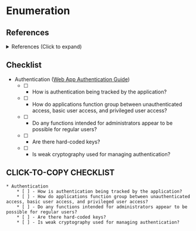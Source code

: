 <!---------------------------------------------------------------------------------
Copyright: (c) BLS OPS LLC.
This program is free software: you can redistribute it and/or modify
it under the terms of the GNU General Public License as published by
the Free Software Foundation, version 3.
This program is distributed in the hope that it will be useful,
but WITHOUT ANY WARRANTY; without even the implied warranty of
MERCHANTABILITY or FITNESS FOR A PARTICULAR PURPOSE. See the
GNU General Public License for more details.
You should have received a copy of the GNU General Public License
along with this program. If not, see <https://www.gnu.org/licenses/>.
--------------------------------------------------------------------------------->
# Enumeration
## References
<details><summary>References (Click to expand)</summary><p>

* [https://github.com/danielmiessler/SecLists/tree/master/Discovery/Web-Content](https://github.com/danielmiessler/SecLists/tree/master/Discovery/Web-Content)

</p></details>

## Checklist

* Authentication ([Web App Authentication Guide](Testaments_and_Books/Redvelations/Web/003-0_Authentication.md))
	* [ ] - How is authentication being tracked by the application?
	* [ ] - How do applications function group between unauthenticated access, basic user access, and privileged user access?
	* [ ] - Do any functions intended for administrators appear to be possible for regular users?
	* [ ] - Are there hard-coded keys?
	* [ ] - Is weak cryptography used for managing authentication?

## CLICK-TO-COPY CHECKLIST

```
* Authentication
	* [ ] - How is authentication being tracked by the application?
	* [ ] - How do applications function group between unauthenticated access, basic user access, and privileged user access?
	* [ ] - Do any functions intended for administrators appear to be possible for regular users?
	* [ ] - Are there hard-coded keys?
	* [ ] - Is weak cryptography used for managing authentication?
```

